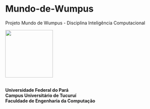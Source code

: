 # Mundo-de-Wumpus
Projeto Mundo de Wumpus - Disciplina Inteligência Computacional
<br>
<p>

<img src='https://drive.google.com/uc?export=view&id=1VeqsbkOWMdlzVugpKt0ozDY_FpeT5-L5' style="width:150px" align="middle">


<br><strong>Universidade Federal do Pará</strong>
<br><strong>Campus Universitário de Tucuruí</strong>
<br><strong>Faculdade de Engenharia da Computação</strong>
</p>
<br>
